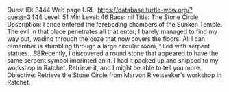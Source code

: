 Quest ID: 3444
Web page URL: https://database.turtle-wow.org/?quest=3444
Level: 51
Min Level: 46
Race: nil
Title: The Stone Circle
Description: I once entered the foreboding chambers of the Sunken Temple. The evil in that place penetrates all that enter; I barely managed to find my way out, wading through the ooze that now covers the floors. All I can remember is stumbling through a large circular room, filled with serpent statues...$B$BRecently, I discovered a round stone that appeared to have the same serpent symbol imprinted on it. I had it packed up and shipped to my workshop in Ratchet. Retrieve it, and I might be able to tell you more.
Objective: Retrieve the Stone Circle from Marvon Rivetseeker's workshop in Ratchet.
